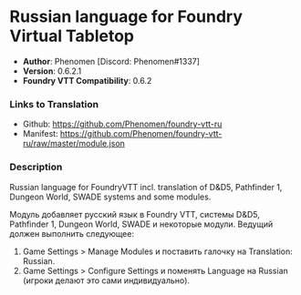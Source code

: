 # Russian language for Foundry Virtual Tabletop

* **Author**: Phenomen [Discord: Phenomen#1337]
* **Version**: 0.6.2.1
* **Foundry VTT Compatibility**: 0.6.2

### Links to Translation
* Github: https://github.com/Phenomen/foundry-vtt-ru
* Manifest: https://github.com/Phenomen/foundry-vtt-ru/raw/master/module.json

### Description
Russian language for FoundryVTT incl. translation of D&D5, Pathfinder 1, Dungeon World, SWADE systems and some modules.

Модуль добавляет русский язык в Foundry VTT, системы D&D5, Pathfinder 1, Dungeon World, SWADE и некоторые модули. Ведущий должен выполнить следующее:

1. Game Settings > Manage Modules и поставить галочку на Translation: Russian.
2. Game Settings > Configure Settings и поменять Language на Russian (игроки делают это сами индивидуально).

